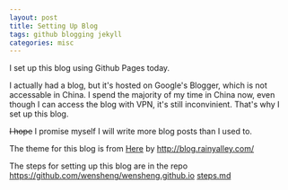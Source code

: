```yaml
---
layout: post
title: Setting Up Blog
tags: github blogging jekyll
categories: misc
---
```


I set up this blog using Github Pages today.

I actually had a blog, but it's hosted on Google's Blogger, which is not accessable in China. I spend the majority of my time in China now, even though I can access the blog with VPN, it's still inconvinient.  That's why I set up this blog.  

~~I hope~~ I promise myself I will write more blog posts than I used to.

The theme for this blog is from [Here](https://github.com/dubuyuye/blog) by <http://blog.rainyalley.com/>

The steps for setting up this blog are in the repo <https://github.com/wensheng/wensheng.github.io> [steps.md](https://github.com/wensheng/wensheng.github.io/blob/master/steps.md)
